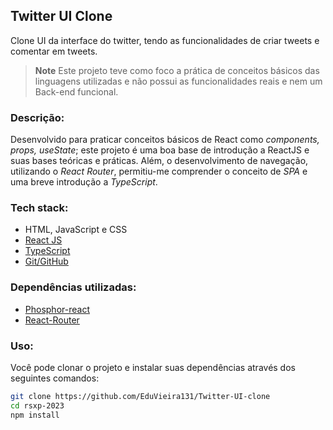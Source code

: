 ## Twitter UI Clone

Clone UI da interface do twitter, tendo as funcionalidades de criar tweets e comentar em tweets.

> **Note**
> Este projeto teve como foco a prática de conceitos básicos das linguagens utilizadas e não possui as funcionalidades reais e nem um Back-end funcional.

### Descrição:

Desenvolvido para praticar conceitos básicos de React como _components, props, useState_; este projeto é uma boa base de introdução a ReactJS e suas bases teóricas e práticas. Além, o desenvolvimento de navegação, utilizando o *React Router*, permitiu-me comprender o conceito de *SPA* e uma breve introdução a *TypeScript*.

### Tech stack:

- HTML, JavaScript e CSS 
- [React JS](https://react.dev)
- [TypeScript](https://www.typescriptlang.org)
- [Git/GitHub](https://git-scm.com)

### Dependências utilizadas:

- [Phosphor-react](https://github.com/phosphor-icons/react)
- [React-Router](https://reactrouter.com/en/main)

### Uso:

Você pode clonar o projeto e instalar suas dependências através dos seguintes comandos:


```sh
git clone https://github.com/EduVieira131/Twitter-UI-clone
cd rsxp-2023
npm install
```

